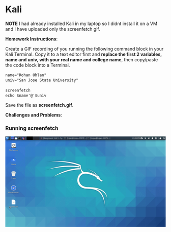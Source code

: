 # Kali

**NOTE**
I had already installed Kali in my laptop so I didnt install it on a VM and I have uploaded only the screenfetch gif.

**Homework Instructions**: 

Create a GIF recording of you running the following command block in your Kali Terminal. Copy it to a text editor first and **replace the first 2 variables, name and univ, with your real name and college name**, then copy/paste the code block into a Terminal. 

```
name="Rohan Ohlan"
univ="San Jose State University"

screenfetch
echo $name'@'$univ
```

Save the file as **screenfetch.gif**.

**Challenges and Problems**: 

### Running screenfetch
<img src="screenfetch.gif" alt="Running screenfetch">
